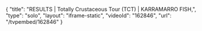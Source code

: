 {
    "title": "RESULTS | Totally Crustaceous Tour (TCT) | KARRAMARRO FISH,",
    "type": "solo",
    "layout": "iframe-static",
    "videoId": "162846",
    "url": "\/tvpembed\/162846"
}